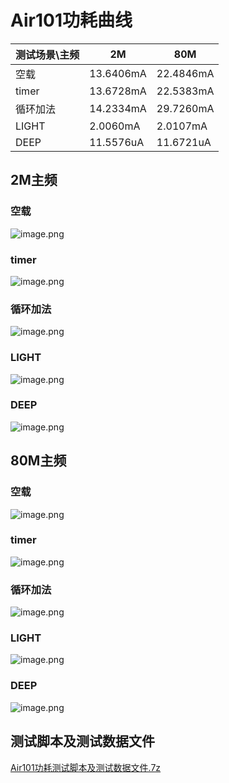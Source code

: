 # Air101功耗曲线

| 测试场景\主频 | 2M | 80M |
| --- | --- | --- |
| 空载 | 13.6406mA | 22.4846mA |
| timer | 13.6728mA | 22.5383mA |
| 循环加法 | 14.2334mA | 29.7260mA |
| LIGHT | 2.0060mA | 2.0107mA |
| DEEP | 11.5576uA | 11.6721uA |

## 2M主频

### 空载

![image.png](https://cdn.openluat-luatcommunity.openluat.com/images/20220302185225870_image.png)

### timer

![image.png](https://cdn.openluat-luatcommunity.openluat.com/images/20220302185229105_image.png)

### 循环加法

![image.png](https://cdn.openluat-luatcommunity.openluat.com/images/20220302185236439_image.png)

### LIGHT

![image.png](https://cdn.openluat-luatcommunity.openluat.com/images/20220302185244151_image.png)

### DEEP

![image.png](https://cdn.openluat-luatcommunity.openluat.com/images/20220302185240480_image.png)

## 80M主频

### 空载

![image.png](https://cdn.openluat-luatcommunity.openluat.com/images/20220302185255491_image.png)

### timer

![image.png](https://cdn.openluat-luatcommunity.openluat.com/images/20220302185258589_image.png)

### 循环加法

![image.png](https://cdn.openluat-luatcommunity.openluat.com/images/20220302185306204_image.png)

### LIGHT

![image.png](https://cdn.openluat-luatcommunity.openluat.com/images/20220302185318021_image.png)

### DEEP

![image.png](https://cdn.openluat-luatcommunity.openluat.com/images/20220302185312575_image.png)

## 测试脚本及测试数据文件

[Air101功耗测试脚本及测试数据文件.7z](https://cdn.openluat-luatcommunity.openluat.com/attachment/20220302193239733_Air101功耗测试脚本及测试数据文件.7z)
